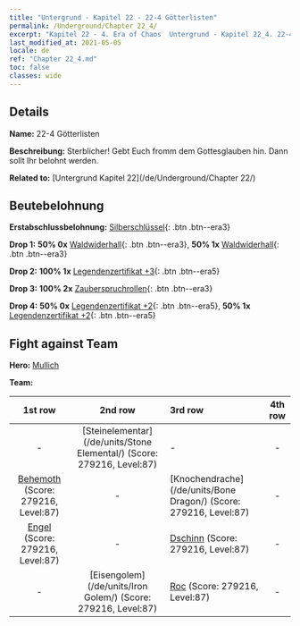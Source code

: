 ```yaml
---
title: "Untergrund - Kapitel 22 - 22-4 Götterlisten"
permalink: /Underground/Chapter 22_4/
excerpt: "Kapitel 22 - 4. Era of Chaos  Untergrund - Kapitel 22_4. 22-4 Götterlisten"
last_modified_at: 2021-05-05
locale: de
ref: "Chapter 22_4.md"
toc: false
classes: wide
---
```


## Details

 **Name:** 22-4 Götterlisten

 **Beschreibung:** Sterblicher! Gebt Euch fromm dem Gottesglauben hin. Dann sollt Ihr belohnt werden.

 **Related to:** [Untergrund Kapitel 22](/de/Underground/Chapter 22/)

## Beutebelohnung

 **Erstabschlussbelohnung:** [Silberschlüssel](/ItemsDE/con_693/){: .btn .btn--era3}

 **Drop 1:** **50% 0x** [Waldwiderhall](/ItemsDE/her_465/){: .btn .btn--era3}, **50% 1x** [Waldwiderhall](/ItemsDE/her_465/){: .btn .btn--era3}

 **Drop 2:** **100% 1x** [Legendenzertifikat +3](/ItemsDE/mat_88/){: .btn .btn--era5}

 **Drop 3:** **100% 2x** [Zauberspruchrollen](/ItemsDE/con_694/){: .btn .btn--era3}

 **Drop 4:** **50% 0x** [Legendenzertifikat +2](/ItemsDE/mat_81/){: .btn .btn--era5}, **50% 1x** [Legendenzertifikat +2](/ItemsDE/mat_81/){: .btn .btn--era5}


## Fight against Team
 **Hero:** [Mullich](/de/heroes/Mullich/)

 **Team:**


  | 1st row | 2nd row | 3rd row | 4th row |
  |:----:|:----:|:----|:----:|
  | - | [Steinelementar](/de/units/Stone Elemental/) (Score: 279216, Level:87)  | - | - |
  | [Behemoth](/de/units/Behemoth/) (Score: 279216, Level:87)  | - | [Knochendrache](/de/units/Bone Dragon/) (Score: 279216, Level:87)  | - |
  | [Engel](/de/units/Angel/) (Score: 279216, Level:87)  | - | [Dschinn](/de/units/Genie/) (Score: 279216, Level:87)  | - |
  | - | [Eisengolem](/de/units/Iron Golem/) (Score: 279216, Level:87)  | [Roc](/de/units/Roc/) (Score: 279216, Level:87)  | - |


